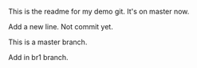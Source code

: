 This is the readme for my demo git.
It's on master now. 

Add a new line. Not commit yet. 


This is a master branch. 

Add in br1 branch.

